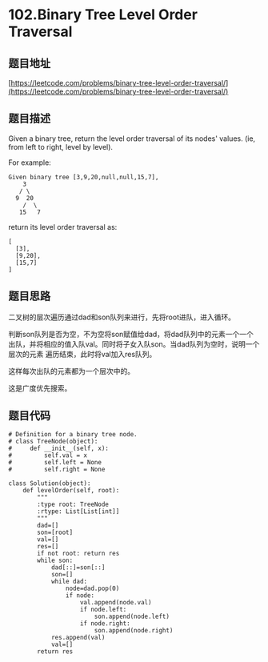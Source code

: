 102.Binary Tree Level Order Traversal
=====================================


题目地址
-------
[https://leetcode.com/problems/binary-tree-level-order-traversal/](https://leetcode.com/problems/binary-tree-level-order-traversal/)


题目描述
-------

Given a binary tree, return the level order traversal of its nodes' values. (ie, from left to right, level by level).

For example:
```
Given binary tree [3,9,20,null,null,15,7],
    3
   / \
  9  20
    /  \
   15   7
```
return its level order traversal as:
```
[
  [3],
  [9,20],
  [15,7]
]
```

题目思路
-------

二叉树的层次遍历通过dad和son队列来进行，先将root进队，进入循环。

判断son队列是否为空，不为空将son赋值给dad，将dad队列中的元素一个一个出队，并将相应的值入队val。同时将子女入队son。当dad队列为空时，说明一个层次的元素
遍历结束，此时将val加入res队列。

这样每次出队的元素都为一个层次中的。

这是广度优先搜索。

题目代码
-------
```
# Definition for a binary tree node.
# class TreeNode(object):
#     def __init__(self, x):
#         self.val = x
#         self.left = None
#         self.right = None

class Solution(object):
    def levelOrder(self, root):
        """
        :type root: TreeNode
        :rtype: List[List[int]]
        """
        dad=[]
        son=[root]
        val=[]
        res=[]
        if not root: return res
        while son:
            dad[::]=son[::]
            son=[]
            while dad:
                node=dad.pop(0)
                if node:
                    val.append(node.val)
                    if node.left:
                        son.append(node.left)
                    if node.right:
                        son.append(node.right)
            res.append(val)
            val=[]
        return res 
        
```
